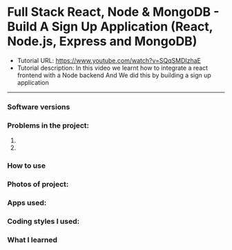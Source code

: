 # Full Stack React, Node & MongoDB - Build A Sign Up Application (React, Node.js, Express and MongoDB)
- Tutorial URL: https://www.youtube.com/watch?v=SQqSMDIzhaE
- Tutorial description: In this video we learnt how to integrate a react frontend with a Node backend
And We did this by building a sign up application

___________

### Software versions

### Problems in the project:
1.
2.

### How to use

### Photos of project:

### Apps used:

### Coding styles I used:

### What I learned
